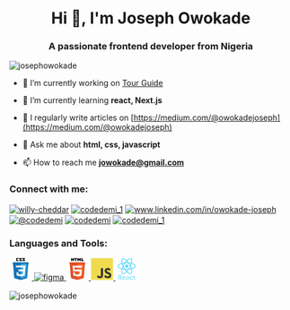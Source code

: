 <h1 align="center">Hi 👋, I'm Joseph Owokade</h1>
<h3 align="center">A passionate frontend developer from Nigeria</h3>

<p align="left"> <img src="https://komarev.com/ghpvc/?username=josephowokade&label=Profile%20views&color=0e75b6&style=flat" alt="josephowokade" /> </p>

- 🔭 I’m currently working on [Tour Guide](https://codepen.io/Willy-Cheddar/pen/qBMqKrE)

- 🌱 I’m currently learning **react, Next.js**

- 📝 I regularly write articles on [https://medium.com/@owokadejoseph](https://medium.com/@owokadejoseph)

- 💬 Ask me about **html, css, javascript**

- 📫 How to reach me **jowokade@gmail.com**

<h3 align="left">Connect with me:</h3>
<p align="left">
<a href="https://codepen.io/willy-cheddar" target="blank"><img align="center" src="https://raw.githubusercontent.com/rahuldkjain/github-profile-readme-generator/master/src/images/icons/Social/codepen.svg" alt="willy-cheddar" height="30" width="40" /></a>
<a href="https://twitter.com/codedemi_1" target="blank"><img align="center" src="https://raw.githubusercontent.com/rahuldkjain/github-profile-readme-generator/master/src/images/icons/Social/twitter.svg" alt="codedemi_1" height="30" width="40" /></a>
<a href="https://linkedin.com/in/www.linkedin.com/in/owokade-joseph" target="blank"><img align="center" src="https://raw.githubusercontent.com/rahuldkjain/github-profile-readme-generator/master/src/images/icons/Social/linked-in-alt.svg" alt="www.linkedin.com/in/owokade-joseph" height="30" width="40" /></a>
<a href="https://medium.com/@codedemi" target="blank"><img align="center" src="https://raw.githubusercontent.com/rahuldkjain/github-profile-readme-generator/master/src/images/icons/Social/medium.svg" alt="@codedemi" height="30" width="40" /></a>
<a href="https://www.leetcode.com/codedemi" target="blank"><img align="center" src="https://raw.githubusercontent.com/rahuldkjain/github-profile-readme-generator/master/src/images/icons/Social/leet-code.svg" alt="codedemi" height="30" width="40" /></a>
<a href="https://discord.gg/codedemi_1" target="blank"><img align="center" src="https://raw.githubusercontent.com/rahuldkjain/github-profile-readme-generator/master/src/images/icons/Social/discord.svg" alt="codedemi_1" height="30" width="40" /></a>
</p>

<h3 align="left">Languages and Tools:</h3>
<p align="left"> <a href="https://www.w3schools.com/css/" target="_blank" rel="noreferrer"> <img src="https://raw.githubusercontent.com/devicons/devicon/master/icons/css3/css3-original-wordmark.svg" alt="css3" width="40" height="40"/> </a> <a href="https://www.figma.com/" target="_blank" rel="noreferrer"> <img src="https://www.vectorlogo.zone/logos/figma/figma-icon.svg" alt="figma" width="40" height="40"/> </a> <a href="https://www.w3.org/html/" target="_blank" rel="noreferrer"> <img src="https://raw.githubusercontent.com/devicons/devicon/master/icons/html5/html5-original-wordmark.svg" alt="html5" width="40" height="40"/> </a> <a href="https://developer.mozilla.org/en-US/docs/Web/JavaScript" target="_blank" rel="noreferrer"> <img src="https://raw.githubusercontent.com/devicons/devicon/master/icons/javascript/javascript-original.svg" alt="javascript" width="40" height="40"/> </a> <a href="https://reactjs.org/" target="_blank" rel="noreferrer"> <img src="https://raw.githubusercontent.com/devicons/devicon/master/icons/react/react-original-wordmark.svg" alt="react" width="40" height="40"/> </a> </p>

<p><img align="center" src="https://github-readme-stats.vercel.app/api/top-langs?username=josephowokade&show_icons=true&locale=en&layout=compact" alt="josephowokade" /></p>
